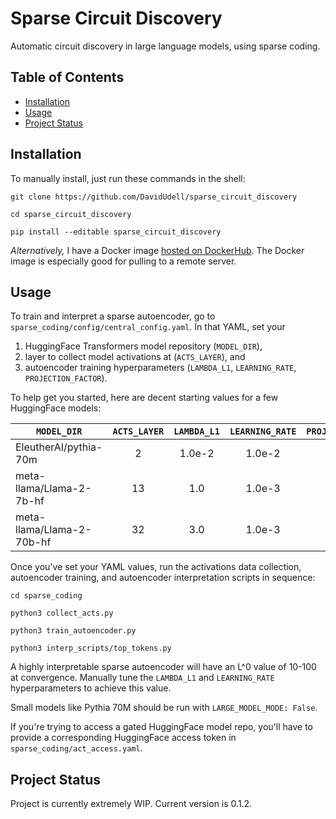 # Sparse Circuit Discovery
Automatic circuit discovery in large language models, using sparse coding.

## Table of Contents
- [Installation](#installation)
- [Usage](#usage)
- [Project Status](#project-status)

## Installation
To manually install, just run these commands in the shell:
```
git clone https://github.com/DavidUdell/sparse_circuit_discovery

cd sparse_circuit_discovery

pip install --editable sparse_circuit_discovery
```
_Alternatively,_ I have a Docker image [hosted on
DockerHub](https://hub.docker.com/r/davidudell/sparse_circuit_discovery).
The Docker image is especially good for pulling to a remote server.

## Usage
To train and interpret a sparse autoencoder, go to
`sparse_coding/config/central_config.yaml`. In that YAML, set your

1. HuggingFace Transformers model
repository (`MODEL_DIR`),
2. layer to collect model activations at
(`ACTS_LAYER`), and
3. autoencoder training hyperparameters (`LAMBDA_L1`,
`LEARNING_RATE`, `PROJECTION_FACTOR`).

To help get you started, here are decent starting values for a few HuggingFace models:

|`MODEL_DIR`|`ACTS_LAYER`|`LAMBDA_L1`|`LEARNING_RATE`| `PROJECTION_FACTOR`|
|---|:---:|:---:|:---:|:---:|
|EleutherAI/pythia-70m | 2 | 1.0e-2 | 1.0e-2 | 10 |
|meta-llama/Llama-2-7b-hf | 13 | 1.0 | 1.0e-3 | 10 |
|meta-llama/Llama-2-70b-hf | 32 | 3.0 | 1.0e-3 | 10 |

Once you've set your YAML values, run the activations data collection, autoencoder
training, and autoencoder interpretation scripts in sequence:
```
cd sparse_coding

python3 collect_acts.py

python3 train_autoencoder.py

python3 interp_scripts/top_tokens.py
```
A highly interpretable sparse autoencoder will have an L^0 value of 10-100 at
convergence. Manually tune the `LAMBDA_L1` and `LEARNING_RATE` hyperparameters
to achieve this value.

Small models like Pythia 70M should be run with `LARGE_MODEL_MODE: False`.

If you're trying to access a gated HuggingFace model repo, you'll have to
provide a corresponding HuggingFace access token in
`sparse_coding/act_access.yaml`.

## Project Status
Project is currently extremely WIP. Current version is 0.1.2.
